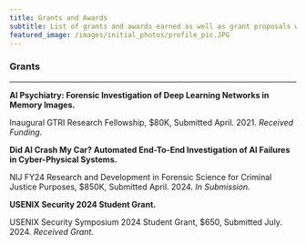 ```yaml
---
title: Grants and Awards
subtitle: List of grants and awards earned as well as grant proposals worked on.
featured_image: /images/initial_photos/profile_pic.JPG
---
```


<!--- Insert picture of award/grant above --->

### Grants

---

**AI Psychiatry: Forensic Investigation of Deep Learning Networks in Memory Images.**
    
Inaugural GTRI Research Fellowship, $80K, Submitted April. 2021. *Received Funding.*

**Did AI Crash My Car? Automated End-To-End Investigation of AI Failures in Cyber-Physical Systems.**

NIJ FY24 Research and Development in Forensic Science for Criminal Justice Purposes, $850K, Submitted April. 2024. *In Submission.*
 
**USENIX Security 2024 Student Grant.** 

USENIX Security Symposium 2024 Student Grant, $650, Submitted July. 2024. *Received Grant.*